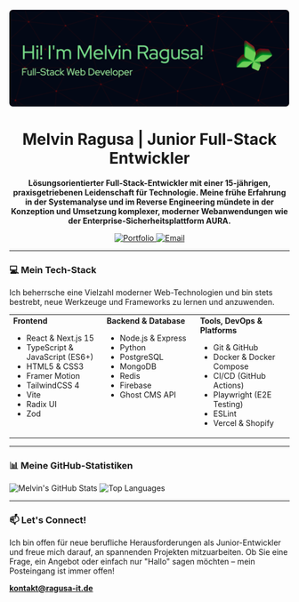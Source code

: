<p align="center">
<img src="/images/github-header-image.webp" alt="Melvin Ragusa - Web Developer Banner"/>
</p>

<h1 align="center">Melvin Ragusa | Junior Full-Stack Entwickler</h1>

<p align="center">
<b>Lösungsorientierter Full-Stack-Entwickler mit einer 15-jährigen, praxisgetriebenen Leidenschaft für Technologie. Meine frühe Erfahrung in der Systemanalyse und im Reverse Engineering mündete in der Konzeption und Umsetzung komplexer, moderner Webanwendungen wie der Enterprise-Sicherheitsplattform AURA.</b>
</p>

<p align="center">
<a href="https://ragusa-it.dev" target="_blank">
<img src="https://img.shields.io/badge/Portfolio-ragusa--it.dev-blue?style=for-the-badge&logo=icloud" alt="Portfolio"/>
</a>
<a href="mailto:kontakt@ragusa-it.de">
<img src="https://img.shields.io/badge/Email-kontakt%40ragusa--it.de-red?style=for-the-badge&logo=gmail" alt="Email"/>
</a>
</p>

---

### 💻 Mein Tech-Stack

Ich beherrsche eine Vielzahl moderner Web-Technologien und bin stets bestrebt, neue Werkzeuge und Frameworks zu lernen und anzuwenden.

<table>
  <tr>
    <td valign="top" width="33%">
      <strong>Frontend</strong>
      <ul>
        <li>React & Next.js 15</li>
        <li>TypeScript & JavaScript (ES6+)</li>
        <li>HTML5 & CSS3</li>
        <li>Framer Motion</li>
        <li>TailwindCSS 4</li>
        <li>Vite</li>
        <li>Radix UI</li>
        <li>Zod</li>
      </ul>
    </td>
    <td valign="top" width="33%">
      <strong>Backend & Database</strong>
      <ul>
        <li>Node.js & Express</li>
        <li>Python</li>
        <li>PostgreSQL</li>
        <li>MongoDB</li>
        <li>Redis</li>
        <li>Firebase</li>
        <li>Ghost CMS API</li>
      </ul>
    </td>
    <td valign="top" width="33%">
      <strong>Tools, DevOps & Platforms</strong>
      <ul>
        <li>Git & GitHub</li>
        <li>Docker & Docker Compose</li>
        <li>CI/CD (GitHub Actions)</li>
        <li>Playwright (E2E Testing)</li>
        <li>ESLint</li>
        <li>Vercel & Shopify</li>
      </ul>
    </td>
  </tr>
</table>

---

### 📊 Meine GitHub-Statistiken

<p align="left">
<img src="https://github-readme-stats.vercel.app/api?username=ragusa-it&show_icons=true&theme=shadow_red&hide_border=true&include_all_commits=true&count_private=true" alt="Melvin's GitHub Stats" />
<img src="https://github-readme-stats.vercel.app/api/top-langs/?username=ragusa-it&layout=donut&theme=shadow_red&hide_border=true" alt="Top Languages" />
</p>

---

### 📫 Let's Connect!

Ich bin offen für neue berufliche Herausforderungen als Junior-Entwickler und freue mich darauf, an spannenden Projekten mitzuarbeiten. Ob Sie eine Frage, ein Angebot oder einfach nur "Hallo" sagen möchten – mein Posteingang ist immer offen!

<p align="left">
<a href="mailto:kontakt@ragusa-it.de"><strong>kontakt@ragusa-it.de</strong></a>
</p>
